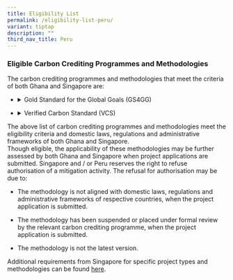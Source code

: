 ```yaml
---
title: Eligibility List
permalink: /eligibility-list-peru/
variant: tiptap
description: ""
third_nav_title: Peru
---
```

<h3>Eligible Carbon Crediting Programmes and&nbsp;Methodologies</h3>
<p></p>
<p>The carbon crediting programmes and methodologies that meet the criteria
of both Ghana and Singapore are:</p>
<ul data-tight="true" class="tight">
<li>
<p></p>
<div data-type="detailGroup" class="isomer-accordion-group isomer-accordion isomer-accordion-white">
<details class="isomer-details">
<summary>Gold Standard for the Global Goals (GS4GG)</summary>
<div data-type="detailsContent" class="isomer-details-content">
<ol data-tight="true" class="tight">
<li>
<p>Reduced Emissions from Cooking and Heating – Technologies and Practices
to Displace Decentralized Thermal Energy Consumption v4.0 (TPDDTEC)</p>
</li>
<li>
<p>Methodology For Animal Manure Management and Biogas Use for Thermal Energy
Generation&nbsp;v1.1</p>
</li>
<li>
<p>Methane Emission Reduction by adjusted Water management practice in rice
cultivation&nbsp;v1.0</p>
</li>
</ol>
</div>
</details>
</div>
</li>
<li>
<p></p>
<div data-type="detailGroup" class="isomer-accordion-group isomer-accordion isomer-accordion-white">
<details class="isomer-details">
<summary>Verified Carbon Standard (VCS)</summary>
<div data-type="detailsContent" class="isomer-details-content">
<p></p>
<table style="minWidth: 25px">
<colgroup>
<col>
</colgroup>
<tbody>
<tr>
<td rowspan="1" colspan="1">
<ol start="4" data-tight="true" class="tight">
<li>
<p>VM0016 Recovery and Destruction of Ozone-Depleting Substances (ODS) from
Products, v1.1</p>
</li>
<li>
<p>VMR0008 Revision to <a rel="noopener noreferrer nofollow" target="_blank">AMS-III.BA</a>.:
Recovery and Recycling of Materials from E-waste v1.0</p>
</li>
<li>
<p>VM0047 Afforestation, Reforestation, and Revegetation, v1.1</p>
</li>
<li>
<p>VM0048 Reducing Emissions from Deforestation and Forest Degradation, v1.0</p>
</li>
</ol>
<p></p>
<p>Where any VCS methodology is used, the project participant will be required
to demonstrate the Sustainable Development contributions or co-benefits
of the relevant mitigation activity by submitting to the Joint Committee
its verification report under the Climate, Community and Biodiversity Standards
(CCB Standards), the Sustainable Development Verified Impact Standard (SD
VISta) or another standard recognised by VCS for such purpose.</p>
</td>
</tr>
</tbody>
</table>
</div>
</details>
</div>
</li>
</ul>
<p>The above list of carbon crediting programmes and methodologies meet the
eligibility criteria and domestic laws, regulations and administrative
frameworks of both Ghana and Singapore.&nbsp;
<br>Though eligible, the applicability of these methodologies may be further
assessed by both Ghana and Singapore when project applications are submitted.
Singapore and / or Peru reserves the right to refuse authorisation of a
mitigation activity. The refusal for authorisation may be due to:&nbsp;</p>
<ul data-tight="true" class="tight">
<li>
<p>The methodology is not aligned with domestic laws, regulations and administrative
frameworks of respective countries, when the project application is submitted.&nbsp;</p>
</li>
<li>
<p>The methodology has been suspended or placed under formal review by the
relevant carbon crediting programme, when the project application is submitted.&nbsp;</p>
</li>
<li>
<p>The methodology is not the latest version.&nbsp;</p>
<p></p>
</li>
</ul>
<p>Additional requirements from Singapore for specific project types&nbsp;and
methodologies can be found <a href="https://carbonmarkets-cooperation.gov.sg/additional-environmental-integrity-safeguards/" rel="noopener noreferrer nofollow" target="_blank"><u>here</u></a>.</p>